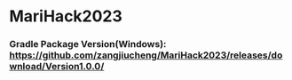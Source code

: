# MariHack2023

### Gradle Package Version(Windows): https://github.com/zangjiucheng/MariHack2023/releases/download/Version1.0.0/
